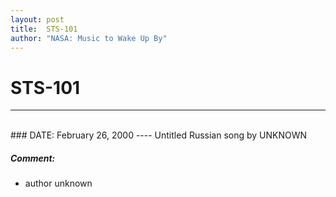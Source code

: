 ```yaml
---
layout: post
title:  STS-101
author: "NASA: Music to Wake Up By"
---
```


# STS-101
----
<br/>
### DATE: February 26, 2000
----
Untitled Russian song by UNKNOWN

##### Comment:
* author unknown

